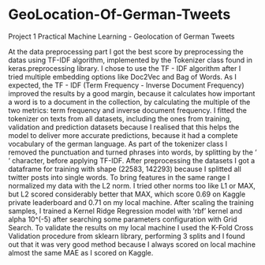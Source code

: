 # GeoLocation-Of-German-Tweets
Project 1 Practical Machine Learning - Geolocation of German Tweets

At the data preprocessing part I got the best score by preprocessing the datas using TF-IDF algorithm, implemented by the Tokenizer class found in keras.preprocessing library.
I chose to use the TF - IDF algorithm after I tried multiple embedding options like Doc2Vec and Bag of Words.
As I expected, the TF - IDF (Term Frequency - Inverse Document Frequency) improved the results by a good margin, because it calculates how important a word is to a document in the collection, by calculating the multiple of the two metrics: term frequency and inverse document frequency.
	I fitted the tokenizer on texts from all datasets, including the ones from training, validation and prediction datasets because I realised that this helps the model to deliver more accurate predictions, because it had a complete vocabulary of the german language.
	As part of the tokenizer class I removed the punctuation and turned phrases into words, by splitting by the ‘ ‘ character, before applying TF-IDF.
	After preprocessing the datasets I got a dataframe for training with shape (22583, 142293) because I splitted all twitter posts into single words.
	To bring features in the same range I normalized my data with the L2 norm. I tried other norms too like L1 or MAX, but L2 scored considerably better that MAX, which score 0.69 on Kaggle private leaderboard and 0.71 on my local machine.
	After scaling the training samples, I trained a Kernel Ridge Regression model with ‘rbf’ kernel and alpha 10^(-5) after searching some parameters configuration with Grid Search.
	To validate the results on my local machine I used the K-Fold Cross Validation procedure from sklearn library, performing 3 splits and I found out that it was very good method because I always scored on local machine almost the same MAE as I scored on Kaggle.
